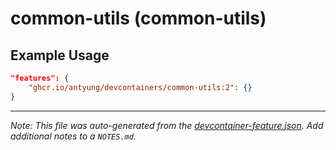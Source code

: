 
# common-utils (common-utils)



## Example Usage

```json
"features": {
    "ghcr.io/antyung/devcontainers/common-utils:2": {}
}
```





---

_Note: This file was auto-generated from the [devcontainer-feature.json](https://github.com/antyung/devcontainers/blob/main/src/features/common-utils/devcontainer-feature.json).  Add additional notes to a `NOTES.md`._

